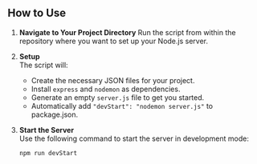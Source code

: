 ## How to Use

1. **Navigate to Your Project Directory**
   Run the script from within the repository where you want to set up your Node.js server.

2. **Setup**  
   The script will:
   - Create the necessary JSON files for your project.
   - Install `express` and `nodemon` as dependencies.
   - Generate an empty `server.js` file to get you started.
   - Automatically add `"devStart": "nodemon server.js"` to package.json.
3. **Start the Server**  
   Use the following command to start the server in development mode:
   ```bash
   npm run devStart
